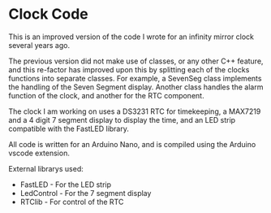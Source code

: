 # Clock Code

This is an improved version of the code I wrote for an infinity mirror clock several years ago.

The previous version did not make use of classes, or any other C++ feature, and this re-factor has improved upon this by splitting each of the clocks functions into separate classes. 
For example, a SevenSeg class implements the handling of the Seven Segment display. Another class handles the alarm function of the clock, and another for the RTC component.

The clock I am working on uses a DS3231 RTC for timekeeping, a MAX7219 and a 4 digit 7 segment display to display the time, and an LED strip compatible with the FastLED library.

All code is written for an Arduino Nano, and is compiled using the Arduino vscode extension.

External librarys used:
- FastLED     - For the LED strip
- LedControl  - For the 7 segment display
- RTClib      - For control of the RTC